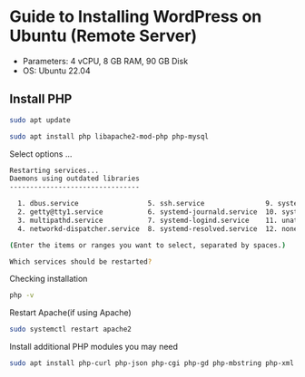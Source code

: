 # Guide to Installing WordPress on Ubuntu (Remote Server)

- Parameters: 	4 vCPU, 8 GB RAM, 90 GB Disk
- ОS: 			    Ubuntu 22.04

## Install PHP

```bash
sudo apt update
```

```bash
sudo apt install php libapache2-mod-php php-mysql
```

Select options ...
```bash
Restarting services...
Daemons using outdated libraries
--------------------------------

  1. dbus.service                 5. ssh.service               9. systemd-timesyncd.service
  2. getty@tty1.service           6. systemd-journald.service  10. systemd-udevd.service
  3. multipathd.service           7. systemd-logind.service    11. unattended-upgrades.service
  4. networkd-dispatcher.service  8. systemd-resolved.service  12. none of the above

(Enter the items or ranges you want to select, separated by spaces.)

Which services should be restarted?
```

Checking installation
```bash
php -v
```

Restart Apache(if using Apache)
```bash
sudo systemctl restart apache2
```

Install additional PHP modules you may need
```bash
sudo apt install php-curl php-json php-cgi php-gd php-mbstring php-xml php-zip
```
